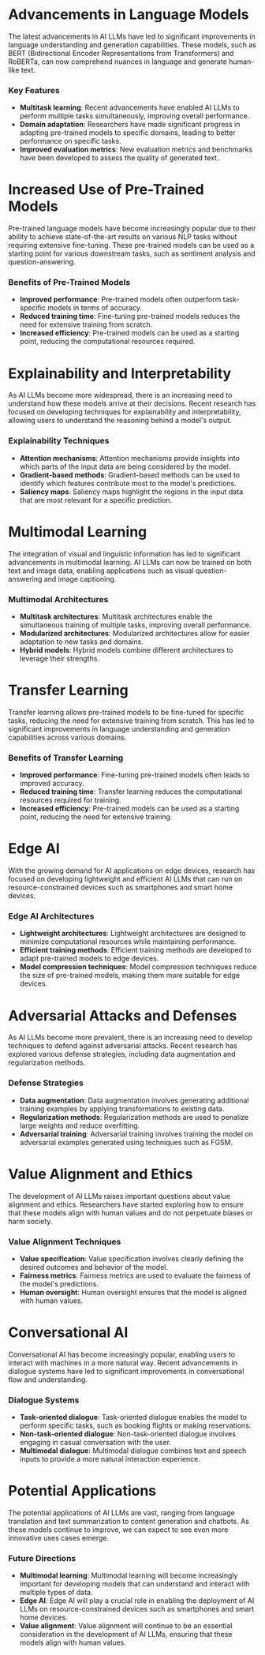 **Advancements in Language Models**
=====================================

The latest advancements in AI LLMs have led to significant improvements in language understanding and generation capabilities. These models, such as BERT (Bidirectional Encoder Representations from Transformers) and RoBERTa, can now comprehend nuances in language and generate human-like text.

### Key Features

*   **Multitask learning**: Recent advancements have enabled AI LLMs to perform multiple tasks simultaneously, improving overall performance.
*   **Domain adaptation**: Researchers have made significant progress in adapting pre-trained models to specific domains, leading to better performance on specific tasks.
*   **Improved evaluation metrics**: New evaluation metrics and benchmarks have been developed to assess the quality of generated text.

**Increased Use of Pre-Trained Models**
=====================================

Pre-trained language models have become increasingly popular due to their ability to achieve state-of-the-art results on various NLP tasks without requiring extensive fine-tuning. These pre-trained models can be used as a starting point for various downstream tasks, such as sentiment analysis and question-answering.

### Benefits of Pre-Trained Models

*   **Improved performance**: Pre-trained models often outperform task-specific models in terms of accuracy.
*   **Reduced training time**: Fine-tuning pre-trained models reduces the need for extensive training from scratch.
*   **Increased efficiency**: Pre-trained models can be used as a starting point, reducing the computational resources required.

**Explainability and Interpretability**
=====================================

As AI LLMs become more widespread, there is an increasing need to understand how these models arrive at their decisions. Recent research has focused on developing techniques for explainability and interpretability, allowing users to understand the reasoning behind a model's output.

### Explainability Techniques

*   **Attention mechanisms**: Attention mechanisms provide insights into which parts of the input data are being considered by the model.
*   **Gradient-based methods**: Gradient-based methods can be used to identify which features contribute most to the model's predictions.
*   **Saliency maps**: Saliency maps highlight the regions in the input data that are most relevant for a specific prediction.

**Multimodal Learning**
=====================

The integration of visual and linguistic information has led to significant advancements in multimodal learning. AI LLMs can now be trained on both text and image data, enabling applications such as visual question-answering and image captioning.

### Multimodal Architectures

*   **Multitask architectures**: Multitask architectures enable the simultaneous training of multiple tasks, improving overall performance.
*   **Modularized architectures**: Modularized architectures allow for easier adaptation to new tasks and domains.
*   **Hybrid models**: Hybrid models combine different architectures to leverage their strengths.

**Transfer Learning**
================

Transfer learning allows pre-trained models to be fine-tuned for specific tasks, reducing the need for extensive training from scratch. This has led to significant improvements in language understanding and generation capabilities across various domains.

### Benefits of Transfer Learning

*   **Improved performance**: Fine-tuning pre-trained models often leads to improved accuracy.
*   **Reduced training time**: Transfer learning reduces the computational resources required for training.
*   **Increased efficiency**: Pre-trained models can be used as a starting point, reducing the need for extensive training.

**Edge AI**
===========

With the growing demand for AI applications on edge devices, research has focused on developing lightweight and efficient AI LLMs that can run on resource-constrained devices such as smartphones and smart home devices.

### Edge AI Architectures

*   **Lightweight architectures**: Lightweight architectures are designed to minimize computational resources while maintaining performance.
*   **Efficient training methods**: Efficient training methods are developed to adapt pre-trained models to edge devices.
*   **Model compression techniques**: Model compression techniques reduce the size of pre-trained models, making them more suitable for edge devices.

**Adversarial Attacks and Defenses**
=====================================

As AI LLMs become more prevalent, there is an increasing need to develop techniques to defend against adversarial attacks. Recent research has explored various defense strategies, including data augmentation and regularization methods.

### Defense Strategies

*   **Data augmentation**: Data augmentation involves generating additional training examples by applying transformations to existing data.
*   **Regularization methods**: Regularization methods are used to penalize large weights and reduce overfitting.
*   **Adversarial training**: Adversarial training involves training the model on adversarial examples generated using techniques such as FGSM.

**Value Alignment and Ethics**
=============================

The development of AI LLMs raises important questions about value alignment and ethics. Researchers have started exploring how to ensure that these models align with human values and do not perpetuate biases or harm society.

### Value Alignment Techniques

*   **Value specification**: Value specification involves clearly defining the desired outcomes and behavior of the model.
*   **Fairness metrics**: Fairness metrics are used to evaluate the fairness of the model's predictions.
*   **Human oversight**: Human oversight ensures that the model is aligned with human values.

**Conversational AI**
================

Conversational AI has become increasingly popular, enabling users to interact with machines in a more natural way. Recent advancements in dialogue systems have led to significant improvements in conversational flow and understanding.

### Dialogue Systems

*   **Task-oriented dialogue**: Task-oriented dialogue enables the model to perform specific tasks, such as booking flights or making reservations.
*   **Non-task-oriented dialogue**: Non-task-oriented dialogue involves engaging in casual conversation with the user.
*   **Multimodal dialogue**: Multimodal dialogue combines text and speech inputs to provide a more natural interaction experience.

**Potential Applications**
=========================

The potential applications of AI LLMs are vast, ranging from language translation and text summarization to content generation and chatbots. As these models continue to improve, we can expect to see even more innovative uses cases emerge.

### Future Directions

*   **Multimodal learning**: Multimodal learning will become increasingly important for developing models that can understand and interact with multiple types of data.
*   **Edge AI**: Edge AI will play a crucial role in enabling the deployment of AI LLMs on resource-constrained devices such as smartphones and smart home devices.
*   **Value alignment**: Value alignment will continue to be an essential consideration in the development of AI LLMs, ensuring that these models align with human values.